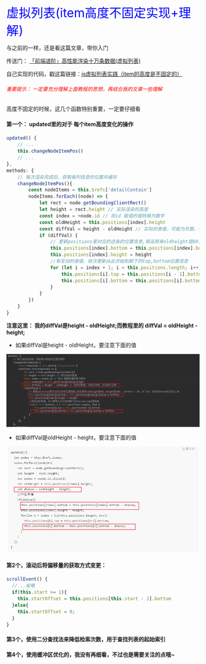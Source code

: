 <font color=blue size=6>虚拟列表(item高度不固定实现+理解)</font>


与之前的一样，还是看这篇文章，带你入门

传送门： [「前端进阶」高性能渲染十万条数据(虚拟列表)](https://juejin.cn/post/6844903982742110216)


自己实现的代码，戳这篇链接：[js虚拟列表实践（item的高度是不固定的）](https://jsrun.net/gyeKp/edit)
###### <font color=red size=2>重要提示： 一定要充分理解上面教程的思想，再结合我的文章一些理解</font>

高度不固定的时候，这几个函数特别重要，一定要仔细看

#### 第一个： updated里的对于 每个item高度变化的操作

```js
updated() {
    // ...
    this.changeNodeItemPos()
    // ...
},
methods: {
    // 每次渲染完成后，获取每列信息的位置并缓存
    changeNodeItemPos(){
        const nodeItems = this.$refs['detailContain']
        nodeItems.forEach((node) => {
            let rect = node.getBoundingClientRect()
            let height = rect.height // 实际渲染的高度
            const index = +node.id // 将id 赋值的值转换为数字
            const oldHeight = this.positions[index].height
            const diffVal = height - oldHeight // 实际的差值，可能为负数，也可能为正数
            if (diffVal) {
                // 更新positions里对应的这条的位置信息,假设原来oldheight是80，height是100， diffVal = 20, 多了20, 此时的bottom应该加上20
                this.positions[index].bottom = this.positions[index].bottom + diffVal
                this.positions[index].height = height
                //有变动的差值，依次更新从此开始到剩下的top,bottom位置信息
                for (let i = index + 1; i < this.positions.length; i++) {
                    this.positions[i].top = this.positions[i - 1].bottom
                    this.positions[i].bottom = this.positions[i].bottom + diffVal
                }
            }
        })
    }
}
```

**注意这里： 我的diffVal是height - oldHeight;而教程里的 diffVal = oldHeight - height;**

* 如果diffVal是height - oldHeight，要注意下面的值

![对比1](../images/2022-03-02/3.png)

* 如果diffVal是oldHeight - height，要注意下面的值

![对比2](../images/2022-03-02/4.png)

#### 第2个，滚动后将偏移量的获取方式变更：

```js
scrollEvent() {
  //...省略
  if(this.start >= 1){
    this.startOffset = this.positions[this.start - 1].bottom
  }else{
    this.startOffset = 0;
  }
}
```

#### 第3个，使用二分查找法来降低检索次数，用于查找列表的起始索引
#### 第4个，使用缓冲区优化的，我没有再细看，不过也是需要关注的点哦~
